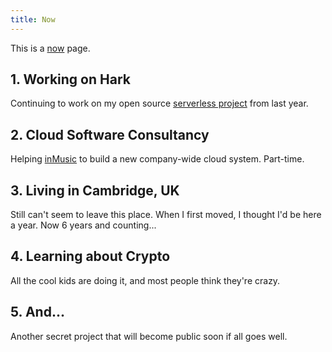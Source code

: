 ```yaml
---
title: Now
---
```


This is a [now](https://nownownow.com/about) page.


## 1. Working on Hark

Continuing to work on my open source [serverless project](https://condense9.com)
from last year.


## 2. Cloud Software Consultancy

Helping [inMusic](https://inmusicbrands.com) to build a new company-wide cloud
system. Part-time.


## 3. Living in Cambridge, UK

Still can't seem to leave this place. When I first moved, I thought I'd be here
a year. Now 6 years and counting...


## 4. Learning about Crypto

All the cool kids are doing it, and most people think they're crazy.


## 5. And...

Another secret project that will become public soon if all goes well.
